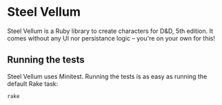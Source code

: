 # Steel Vellum

Steel Vellum is a Ruby library to create characters for D&D, 5th edition. It comes without any UI nor 
persistance logic – you're on your own for this!

## Running the tests

Steel Vellum uses Minitest. Running the tests is as easy as running the default Rake task:

```
rake
```
